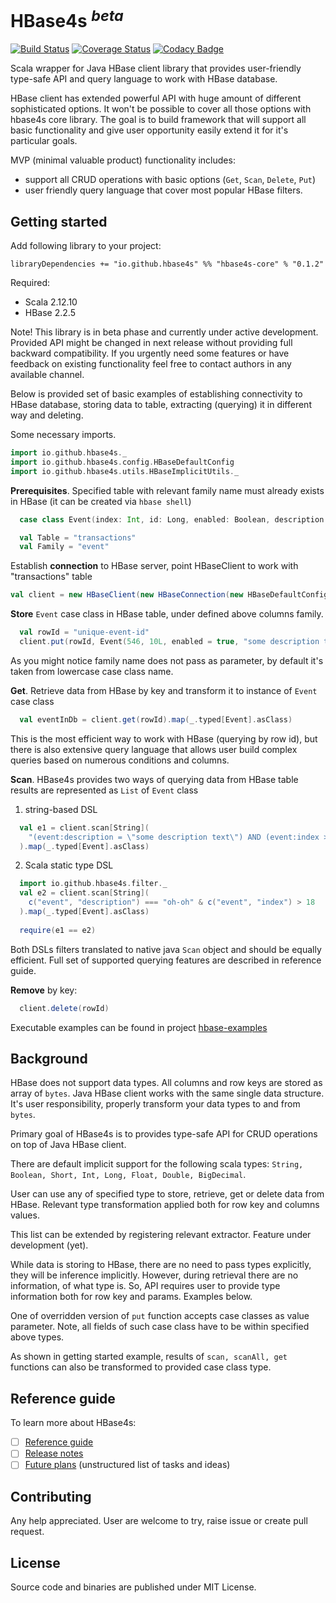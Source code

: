 # HBase4s <sup>*beta*</sup>

[![Build Status](https://travis-ci.org/hbase4s/hbase4s.svg?branch=develop)](https://travis-ci.org/hbase4s/hbase4s)
[![Coverage Status](https://coveralls.io/repos/github/hbase4s/hbase4s/badge.svg?branch=develop)](https://coveralls.io/github/hbase4s/hbase4s?branch=develop)
[![Codacy Badge](https://api.codacy.com/project/badge/Grade/a0092dd676154718af28f83f5309efd2)](https://www.codacy.com/app/vglushak-vt/io.github.hbase4s?utm_source=github.com&amp;utm_medium=referral&amp;utm_content=vglushak-vt/io.github.hbase4s&amp;utm_campaign=Badge_Grade)


Scala wrapper for Java HBase client library that provides user-friendly type-safe API and query language to work with HBase database.
  
HBase client has extended powerful API with huge amount of different sophisticated options. It won't be possible to cover all those options with hbase4s core library. 
The goal is to build framework that will support all basic functionality and 
give user opportunity easily extend it for it's particular goals.  

MVP (minimal valuable product) functionality includes:
- support all CRUD operations with basic options (`Get`, `Scan`, `Delete`, `Put`)
- user friendly query language that cover most popular HBase filters.

## Getting started

Add following library to your project:

```libraryDependencies += "io.github.hbase4s" %% "hbase4s-core" % "0.1.2"```

Required:
- Scala 2.12.10
- HBase 2.2.5

Note! This library is in beta phase and currently under active development. 
Provided API might be changed in next release without providing full backward compatibility.
If you urgently need some features or have feedback on existing functionality feel free to contact authors in any available channel.

Below is provided set of basic examples of establishing connectivity to HBase database, storing data to table, 
extracting (querying) it in different way and deleting.

Some necessary imports.
```scala
import io.github.hbase4s._
import io.github.hbase4s.config.HBaseDefaultConfig
import io.github.hbase4s.utils.HBaseImplicitUtils._
```

**Prerequisites**. Specified table with relevant family name must already exists in HBase (it can be created via `hbase shell`)
```scala
  case class Event(index: Int, id: Long, enabled: Boolean, description: String)

  val Table = "transactions"
  val Family = "event"
```
  
Establish **connection** to HBase server, point HBaseClient to work with "transactions" table
```scala
val client = new HBaseClient(new HBaseConnection(new HBaseDefaultConfig), Table)
```

**Store** `Event` case class in HBase table, under defined above columns family. 
```scala
  val rowId = "unique-event-id"
  client.put(rowId, Event(546, 10L, enabled = true, "some description text"))
```
As you might notice family name does not pass as parameter, by default it's taken from lowercase case class name.

**Get**. Retrieve data from HBase by key and transform it to instance of `Event` case class
```scala
  val eventInDb = client.get(rowId).map(_.typed[Event].asClass)
```

This is the most efficient way to work with HBase (querying by row id), 
but there is also extensive query language that allows user build complex queries based on numerous conditions and columns.
  
**Scan**. HBase4s provides two ways of querying data from HBase table results are represented as `List` of `Event` class

1. string-based DSL
```scala
  val e1 = client.scan[String](
    "(event:description = \"some description text\") AND (event:index > int(18))"
  ).map(_.typed[Event].asClass)
```

2. Scala static type DSL
```scala
  import io.github.hbase4s.filter._
  val e2 = client.scan[String](
    c("event", "description") === "oh-oh" & c("event", "index") > 18
  ).map(_.typed[Event].asClass)
  
  require(e1 == e2)
```

Both DSLs filters translated to native java `Scan` object and should be equally efficient.
Full set of supported querying features are described in reference guide.

**Remove** by key:
```scala
  client.delete(rowId)
```

Executable examples can be found in project [hbase-examples](https://github.com/hbase4s/hbase4s-examples)

## Background

HBase does not support data types. All columns and row keys are stored as array of `bytes`. 
Java HBase client works with the same single data structure. 
It's user responsibility, properly transform your data types to and from `bytes`.  

Primary goal of HBase4s is to provides type-safe API for CRUD operations on top of Java HBase client.

There are default implicit support for the following scala types:
```String, Boolean, Short, Int, Long, Float, Double, BigDecimal```.

User can use any of specified type to store, retrieve, get or delete data from HBase. 
Relevant type transformation applied both for row key and columns values.

This list can be extended by registering relevant extractor. Feature under development (yet).

While data is storing to HBase, there are no need to pass types explicitly, they will be inference implicitly.
However, during retrieval there are no information, of what type is. 
So, API requires user to provide type information both for row key and params. Examples below. 

One of overridden version of `put` function accepts case classes as value parameter. 
Note, all fields of such case class have to be within specified above types.
    
As shown in getting started example, results of `scan, scanAll, get` functions can also be transformed to provided case class type.     

## Reference guide

To learn more about HBase4s: 

- [ ] [Reference guide](docs/reference.md)
- [ ] [Release notes](docs/release_notes.md)
- [ ] [Future plans](docs/todo.md) (unstructured list of tasks and ideas)

## Contributing

Any help appreciated. User are welcome to try, raise issue or create pull request.

## License

Source code and binaries are published under MIT License.
